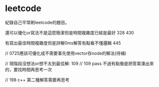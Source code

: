 # leetcode

紀錄自己平常刷leetcode的題目。

還可以優化or寫法不是這麼簡潔但是時間複雜度已經是最好 
328
430



有寫出最佳時間複雜度但是詳解0ms解答有點看不懂邏輯
445

// 0725應該可優化成不需要事先使用vector存node的解法(待補)


// 現階段沒想法or想不太到最佳解: 109
// 109 pass 不過有點像是把答案湊出來的，要找時間再思考一次

// 198 c++ 第二種解答需要再思考